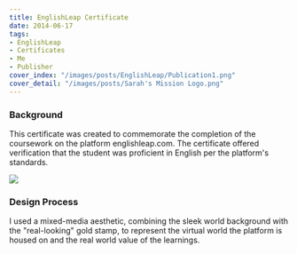 ```yaml
---
title: EnglishLeap Certificate
date: 2014-06-17
tags:
- EnglishLeap
- Certificates
- Me
- Publisher
cover_index: "/images/posts/EnglishLeap/Publication1.png"
cover_detail: "/images/posts/Sarah's Mission Logo.png"
---
```

### Background
This certificate was created to commemorate the completion of the coursework on the platform englishleap.com. The certificate offered verification that the student was proficient in English per the platform's standards.

<img src="/images/posts/EnglishLeap/Publication1.png">

### Design Process
I used a mixed-media aesthetic, combining the sleek world background with the "real-looking" gold stamp, to represent the virtual world the platform is housed on and the real world value of the learnings.
